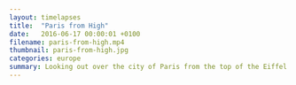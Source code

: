 ```yaml
---
layout: timelapses
title:  "Paris from High"
date:   2016-06-17 00:00:01 +0100
filename: paris-from-high.mp4
thumbnail: paris-from-high.jpg
categories: europe
summary: Looking out over the city of Paris from the top of the Eiffel Tower.
---
```

